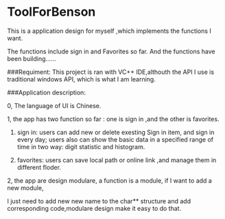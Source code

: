 # ToolForBenson


This is a application design for myself ,which implements the functions I want.


The functions include sign in and Favorites so far. And the functions have been building......

###Requiment:
This project is ran with VC++ IDE,althouth the API I use is traditional windows API, which
is what I am learning.



###Application description:

0, The language of UI is Chinese.

1, the app has two function so far : one is sign in ,and the other is favorites.

   1) sign in: users can add new or delete exesting Sign in item, and sign in every day;
               users also can show the basic data in a specified range of time in two way: digit statistic and histogram.

   2) favorites: users can save local path or online link ,and manage them in different floder.

2, the app are design modulare, a function is a module, if I want to add a new module,

   I just need to add new new name to the char** structure and add corresponding 
code,modulare design make
 it easy to do that.
 

